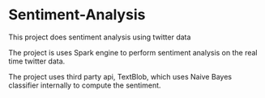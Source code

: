 # Sentiment-Analysis
This project does sentiment analysis using twitter data

The project is uses Spark engine to perform sentiment analysis on the real time twitter data.

The project uses third party api, TextBlob, which uses Naive Bayes classifier internally to compute the sentiment.
